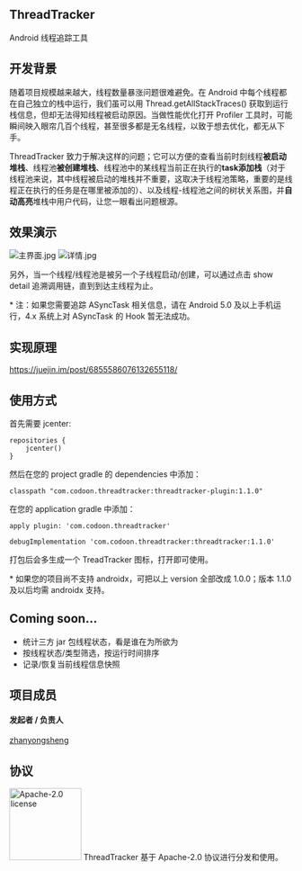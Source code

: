 ## ThreadTracker
Android 线程追踪工具

## 开发背景
随着项目规模越来越大，线程数量暴涨问题很难避免。在 Android 中每个线程都在自己独立的栈中运行，我们虽可以用 Thread.getAllStackTraces() 获取到运行栈信息，但却无法得知线程被启动原因。当做性能优化打开 Profiler 工具时，可能瞬间映入眼帘几百个线程，甚至很多都是无名线程，以致于想去优化，都无从下手。

ThreadTracker 致力于解决这样的问题；它可以方便的查看当前时刻线程**被启动堆栈**、线程池**被创建堆栈**、线程池中的某线程当前正在执行的**task添加栈**（对于线程池来说，其中线程被启动的堆栈并不重要，这取决于线程池策略，重要的是线程正在执行的任务是在哪里被添加的）、以及线程-线程池之间的树状关系图，并**自动高亮**堆栈中用户代码，让您一眼看出问题根源。

## 效果演示
![主界面.jpg](https://upload-images.jianshu.io/upload_images/24284143-f057ebed55bcf008.jpg?imageMogr2/auto-orient/strip%7CimageView2/2/w/1240)
![详情.jpg](https://upload-images.jianshu.io/upload_images/24284143-a9624ebbcb6bccfa.jpg?imageMogr2/auto-orient/strip%7CimageView2/2/w/1240)

另外，当一个线程/线程池是被另一个子线程启动/创建，可以通过点击 show detail 追溯调用链，直到到达主线程为止。

\* 注：如果您需要追踪 ASyncTask 相关信息，请在 Android 5.0 及以上手机运行，4.x 系统上对 ASyncTask 的 Hook 暂无法成功。

## 实现原理
https://juejin.im/post/6855586076132655118/

## 使用方式

首先需要 jcenter:

    repositories {
        jcenter()
    }
    
然后在您的 project gradle 的 dependencies 中添加：

    classpath "com.codoon.threadtracker:threadtracker-plugin:1.1.0"
        
在您的 application gradle 中添加：

    apply plugin: 'com.codoon.threadtracker'

    debugImplementation 'com.codoon.threadtracker:threadtracker:1.1.0'   

打包后会多生成一个 TreadTracker 图标，打开即可使用。

\* 如果您的项目尚不支持 androidx，可把以上 version 全部改成 1.0.0；版本 1.1.0 及以后均需 androidx 支持。

## Coming soon...
* 统计三方 jar 包线程状态，看是谁在为所欲为
* 按线程状态/类型筛选，按运行时间排序
* 记录/恢复当前线程信息快照

## 项目成员
#### 发起者 / 负责人
[zhanyongsheng](https://github.com/zhanyongsheng)

## 协议
<img alt="Apache-2.0 license" src="https://www.apache.org/img/ASF20thAnniversary.jpg" width="128">
ThreadTracker 基于 Apache-2.0 协议进行分发和使用。
